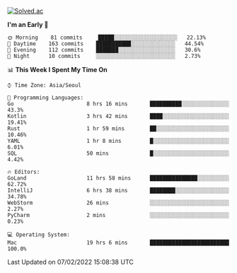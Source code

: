 [![Solved.ac](http://mazassumnida.wtf/api/v2/generate_badge?boj=kuckjwi)](https://solved.ac/kuckjwi)
<!--START_SECTION:waka-->
**I'm an Early 🐤** 

```text
🌞 Morning    81 commits     █████░░░░░░░░░░░░░░░░░░░░   22.13% 
🌆 Daytime    163 commits    ███████████░░░░░░░░░░░░░░   44.54% 
🌃 Evening    112 commits    ███████░░░░░░░░░░░░░░░░░░   30.6% 
🌙 Night      10 commits     ░░░░░░░░░░░░░░░░░░░░░░░░░   2.73%

```


📊 **This Week I Spent My Time On** 

```text
⌚︎ Time Zone: Asia/Seoul

💬 Programming Languages: 
Go                       8 hrs 16 mins       ██████████░░░░░░░░░░░░░░░   43.3% 
Kotlin                   3 hrs 42 mins       ████░░░░░░░░░░░░░░░░░░░░░   19.41% 
Rust                     1 hr 59 mins        ██░░░░░░░░░░░░░░░░░░░░░░░   10.46% 
YAML                     1 hr 8 mins         █░░░░░░░░░░░░░░░░░░░░░░░░   6.01% 
SQL                      50 mins             █░░░░░░░░░░░░░░░░░░░░░░░░   4.42%

🔥 Editors: 
GoLand                   11 hrs 58 mins      ███████████████░░░░░░░░░░   62.72% 
IntelliJ                 6 hrs 38 mins       ████████░░░░░░░░░░░░░░░░░   34.78% 
WebStorm                 26 mins             ░░░░░░░░░░░░░░░░░░░░░░░░░   2.27% 
PyCharm                  2 mins              ░░░░░░░░░░░░░░░░░░░░░░░░░   0.23%

💻 Operating System: 
Mac                      19 hrs 6 mins       █████████████████████████   100.0%

```


 Last Updated on 07/02/2022 15:08:38 UTC
<!--END_SECTION:waka-->
